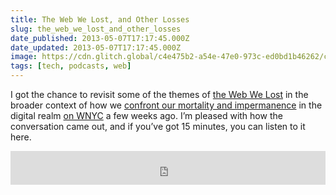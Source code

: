 ```yaml
---
title: The Web We Lost, and Other Losses
slug: the_web_we_lost_and_other_losses
date_published: 2013-05-07T17:17:45.000Z
date_updated: 2013-05-07T17:17:45.000Z
image: https://cdn.glitch.global/c4e475b2-a54e-47e0-973c-ed0bd1b46262/computerkeyboard.jpg?v=1670561305453
tags: [tech, podcasts, web]
---
```


I got the chance to revisit some of the themes of [the Web We Lost](/2012/12/13/the_web_we_lost/) in the broader context of how we <a href="https://www.wnycstudios.org/podcasts/notetoself/episodes/281706-planning-for-your-digital-life-after-death">confront our mortality and impermanence</a> in the digital realm <a href="https://www.wnycstudios.org/podcasts/notetoself/articles/287072-tech-writer-anil-dash-web-we-lost">on WNYC</a> a few weeks ago. I’m pleased with how the conversation came out, and if you’ve got 15 minutes, you can listen to it here.

<iframe frameborder="0" src="https://www.wnyc.org/widgets/ondemand_player/#file=http%3A%2F%2Fwww.wnyc.org%2Faudio%2Fxspf%2F287072%2F;containerClass=wnyc" width="100%" height="54"></iframe>
